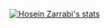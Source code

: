 [![Hosein Zarrabi's  stats](https://github-readme-stats.vercel.app/api?username=FrontPhoenix&show_icons=true&theme=vue-dark&count_private=true)](https://github.com/anuraghazra/github-readme-stats)

<!--
**HoseinZarrabi/HoseinZarrabi** is a ✨ _special_ ✨ repository because its `README.md` (this file) appears on your GitHub profile.

Here are some ideas to get you started:

- 🔭 I’m currently working on ...
- 🌱 I’m currently learning ...
- 👯 I’m looking to collaborate on ...
- 🤔 I’m looking for help with ...
- 💬 Ask me about ...
- 📫 How to reach me: ...
- 😄 Pronouns: ...
- ⚡ Fun fact: ...
-->

